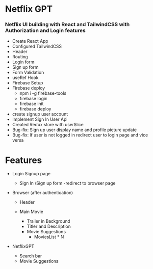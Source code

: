 # Netflix GPT

### Netflix UI building with React and TailwindCSS with Authorization and Login features

- Create React App
- Configured TailwindCSS
- Header
- Routing
- Login form
- Sign up form
- Form Validation
- useRef Hook
- Firebase Setup
- Firebase deploy
  - npm i -g firebase-tools
  - firebase login
  - firebase init
  - firebase deploy
- create signup user account
- Implement Sign In User Api
- Created Redux store with userSlice
- Bug-fix: Sign up user display name and profile picture update
- Bug-fix: If user is not logged in redirect user to login page and vice versa

# Features

- Login Signup page
  - Sign In /Sign up form
    -redirect to browser page
- Browser (after authentication)

  - Header

  - Main Movie
    - Trailer in Background
    - Titler and Description
    - Movie Suggestions
      - MoviesList \* N

- NetflixGPT
  - Search bar
  - Movie Suggestions
